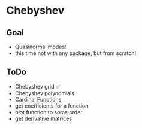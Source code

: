 Chebyshev
========================================

Goal
----------------------------------------

- Quasinormal modes!
- this time not with any package, but from scratch!


ToDo
----------------------------------------



- Chebyshev grid ✅
- Chebyshev polynomials
- Cardinal Functions
- get coefficients for a function
- plot function to some order
- get derivative matrices
